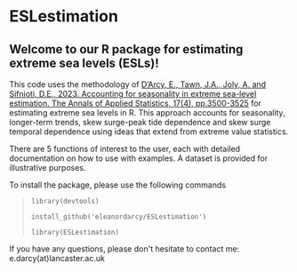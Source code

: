 # ESLestimation

## Welcome to our R package for estimating extreme sea levels (ESLs)!

This code uses the methodology of [D’Arcy, E., Tawn, J.A., Joly, A. and Sifnioti, D.E., 2023. Accounting for seasonality in extreme sea-level estimation. The Annals of Applied Statistics, 17(4), pp.3500-3525](https://projecteuclid.org/journals/annals-of-applied-statistics/volume-17/issue-4/Accounting-for-seasonality-in-extreme-sea-level-estimation/10.1214/23-AOAS1773.full) for estimating extreme sea levels in R. This approach accounts for seasonality, longer-term trends, skew surge-peak tide dependence and skew surge temporal dependence using ideas that extend from extreme value statistics.

There are 5 functions of interest to the user, each with detailed documentation on how to use with examples. A dataset is provided for illustrative purposes.

To install the package, please use the following commands
> `library(devtools)`
> 
> `install_github('eleanordarcy/ESLestimation')`
> 
> `library(ESLestimation)`

If you have any questions, please don't hesitate to contact me: e.darcy(at)lancaster.ac.uk 
